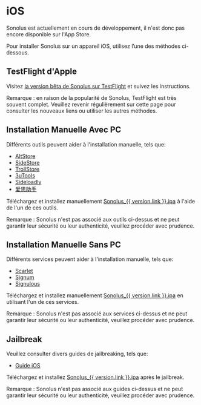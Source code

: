 # iOS

Sonolus est actuellement en cours de développement, il n'est donc pas encore disponible sur l'App Store.

Pour installer Sonolus sur un appareil iOS, utilisez l’une des méthodes ci-dessous.

## TestFlight d'Apple

Visitez [la version bêta de Sonolus sur TestFlight](https://testflight.apple.com/join/mdFtAf92) et suivez les instructions.

Remarque : en raison de la popularité de Sonolus, TestFlight est très souvent complet. Veuillez revenir régulièrement sur cette page pour consulter les nouveaux liens ou utiliser les autres méthodes.

## Installation Manuelle Avec PC

Différents outils peuvent aider à l'installation manuelle, tels que:

- [AltStore](https://altstore.io)
- [SideStore](https://sidestore.io)
- [TrollStore](https://github.com/opa334/TrollStore)
- [3uTools](http://3u.com)
- [Sideloadly](https://sideloadly.io)
- [爱思助手](https://www.i4.cn)

Téléchargez et installez manuellement <a target="_blank" rel="noreferrer" href="%60https://download.sonolus.com/Sonolus_%24%7Bversion.link%7D.ipa%60">Sonolus_{{ version.link }}.ipa</a> à l'aide de l'un de ces outils.

Remarque : Sonolus n'est pas associé aux outils ci-dessus et ne peut garantir leur sécurité ou leur authenticité, veuillez procéder avec prudence.

## Installation Manuelle Sans PC

Différents services peuvent aider à l'installation manuelle, tels que:

- [Scarlet](https://usescarlet.com)
- [Signum](https://signumsign.me)
- [Signulous](https://www.signulous.com)

Téléchargez et installez manuellement <a target="_blank" rel="noreferrer" href="%60https://download.sonolus.com/Sonolus_%24%7Bversion.link%7D.ipa%60">Sonolus_{{ version.link }}.ipa</a> en utilisant l'un de ces services.

Remarque : Sonolus n'est pas associé aux services ci-dessus et ne peut garantir leur sécurité ou leur authenticité, veuillez procéder avec prudence.

## Jailbreak

Veuillez consulter divers guides de jailbreaking, tels que:

- [Guide iOS](https://ios.cfw.guide)

Téléchargez et installez <a target="_blank" rel="noreferrer" href="%60https://download.sonolus.com/Sonolus_%24%7Bversion.link%7D.ipa%60">Sonolus_{{ version.link }}.ipa</a> après le jailbreak.

Remarque : Sonolus n'est pas associé aux guides ci-dessus et ne peut garantir leur sécurité ou leur authenticité, veuillez procéder avec prudence.
